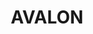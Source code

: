 ---
lastmod: '2025-04-06T06:05:20+00:00'
latitude: -33.634816
layout: suburb
longitude: 151.323289
postcode: '2107'
state: NSW
title: AVALON
url: /nsw/avalon/
---